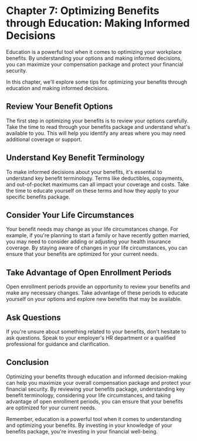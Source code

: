 Chapter 7: Optimizing Benefits through Education: Making Informed Decisions
===========================================================================

Education is a powerful tool when it comes to optimizing your workplace benefits. By understanding your options and making informed decisions, you can maximize your compensation package and protect your financial security.

In this chapter, we'll explore some tips for optimizing your benefits through education and making informed decisions.

Review Your Benefit Options
---------------------------

The first step in optimizing your benefits is to review your options carefully. Take the time to read through your benefits package and understand what's available to you. This will help you identify any areas where you may need additional coverage or support.

Understand Key Benefit Terminology
----------------------------------

To make informed decisions about your benefits, it's essential to understand key benefit terminology. Terms like deductibles, copayments, and out-of-pocket maximums can all impact your coverage and costs. Take the time to educate yourself on these terms and how they apply to your specific benefits package.

Consider Your Life Circumstances
--------------------------------

Your benefit needs may change as your life circumstances change. For example, if you're planning to start a family or have recently gotten married, you may need to consider adding or adjusting your health insurance coverage. By staying aware of changes in your life circumstances, you can ensure that your benefits are optimized for your current needs.

Take Advantage of Open Enrollment Periods
-----------------------------------------

Open enrollment periods provide an opportunity to review your benefits and make any necessary changes. Take advantage of these periods to educate yourself on your options and explore new benefits that may be available.

Ask Questions
-------------

If you're unsure about something related to your benefits, don't hesitate to ask questions. Speak to your employer's HR department or a qualified professional for guidance and clarification.

Conclusion
----------

Optimizing your benefits through education and informed decision-making can help you maximize your overall compensation package and protect your financial security. By reviewing your benefits package, understanding key benefit terminology, considering your life circumstances, and taking advantage of open enrollment periods, you can ensure that your benefits are optimized for your current needs.

Remember, education is a powerful tool when it comes to understanding and optimizing your benefits. By investing in your knowledge of your benefits package, you're investing in your financial well-being.
